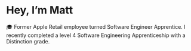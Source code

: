 #  Hey, I’m Matt

🎓 Former Apple Retail employee turned Software Engineer Apprentice. I recently completed a level 4 Software Engineering Apprenticeship with a Distinction grade.

